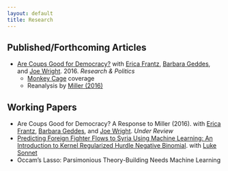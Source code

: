 ```yaml
---
layout: default
title: Research
---
```


## Published/Forthcoming Articles
* <a href="/research/RAP_publication.pdf">Are Coups Good for Democracy?</a> with <a href="http://ericafrantz.com/3001.html">Erica Frantz</a>, <a href="http://www.polisci.ucla.edu/people/barbara-geddes">Barbara Geddes</a>, and <a href="http://sites.psu.edu/wright/">Joe Wright</a>. 2016. *Research & Politics*
  * <a href="https://www.washingtonpost.com/news/monkey-cage/wp/2016/02/22/are-coups-good-for-democracy/?utm_term=.96e04d348083">Monkey Cage</a> coverage
  * Reanalysis by <a href="https://b2998732-a-62cb3a1a-s-sites.googlegroups.com/site/mkmtwo/Miller-Coups%2CDem.pdf?attachauth=ANoY7cpV-_0THofiaATU54ia_kXwAaPhN4bKKUUIRzQE6sgTr-yyFWyX316fAoFtHTnbzMe5njMmJVSEuiDcvgeHa7G3cY_pQZIizVw4fEdXH6hHUiQ5HGoT36ReDcobs23pHZ2LmRB_xvp8WYp7ZNRY4vZSk4sfXHdCbo5cBcVmOhWI84l5lG7QEMrd5fhP1KTeDza7Ifi8MrpuUxsU-G8YwxCFyiukMg%3D%3D&attredirects=0">Miller (2016)</a>

## Working Papers
* Are Coups Good for Democracy? A Response to Miller (2016). with <a href="http://ericafrantz.com/3001.html">Erica Frantz</a>, <a href="http://www.polisci.ucla.edu/people/barbara-geddes">Barbara Geddes</a>, and <a href="http://sites.psu.edu/wright/">Joe Wright</a>. *Under Review*
* <a href="https://www.dropbox.com/s/1ny0cewhyv2o4vb/derpanopoulos_sonnet_ff.pdf?dl=0">Predicting Foreign Fighter Flows to Syria Using Machine Learning: An Introduction to Kernel Regularized Hurdle Negative Binomial</a>. with <a href="http://lukesonnet.github.io/">Luke Sonnet</a>
* Occam’s Lasso: Parsimonious Theory-Building Needs Machine Learning
